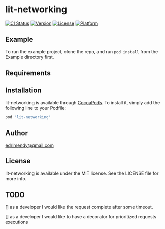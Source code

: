 # lit-networking

[![CI Status](https://img.shields.io/travis/mendu77@gmail.com/lit-networking.svg?style=flat)](https://travis-ci.org/mendu77@gmail.com/lit-networking)
[![Version](https://img.shields.io/cocoapods/v/lit-networking.svg?style=flat)](https://cocoapods.org/pods/lit-networking)
[![License](https://img.shields.io/cocoapods/l/lit-networking.svg?style=flat)](https://cocoapods.org/pods/lit-networking)
[![Platform](https://img.shields.io/cocoapods/p/lit-networking.svg?style=flat)](https://cocoapods.org/pods/lit-networking)

## Example

To run the example project, clone the repo, and run `pod install` from the Example directory first.

## Requirements

## Installation

lit-networking is available through [CocoaPods](https://cocoapods.org). To install
it, simply add the following line to your Podfile:

```ruby
pod 'lit-networking'
```

## Author

edrimendy@gmail.com

## License

lit-networking is available under the MIT license. See the LICENSE file for more info.

## TODO
[] as a developer I would like the request complete after some timeout.

[] as a developer I would like to have a decorator for prioritized requests executions
